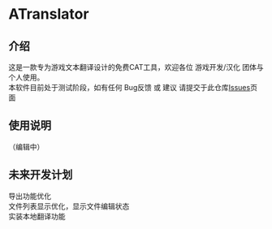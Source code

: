 # ATranslator

## 介绍
这是一款专为游戏文本翻译设计的免费CAT工具，欢迎各位 游戏开发/汉化 团体与个人使用。  
本软件目前处于测试阶段，如有任何 Bug反馈 或 建议 请提交于此仓库[Issues](https://github.com/MoyouDE/ATranslator-Release/issues)页面

## 使用说明  
（编辑中）
## 未来开发计划  
导出功能优化  
文件列表显示优化，显示文件编辑状态  
实装本地翻译功能
